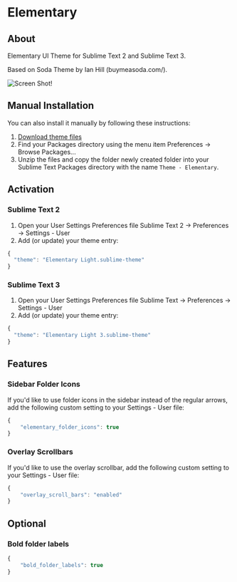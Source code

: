 # Elementary

## About

Elementary UI Theme for Sublime Text 2 and Sublime Text 3.

Based on Soda Theme by Ian Hill (buymeasoda.com/).

![Screen Shot!](http://fc06.deviantart.net/fs70/f/2013/225/a/8/elementary_for_sublime_text_by_srff-d6i21e1.png)

## Manual Installation
You can also install it manually by following these instructions:

1. [Download theme files](https://github.com/samuelrafo/elementary/archive/master.zip)
2. Find your Packages directory using the menu item Preferences -> Browse Packages...
3. Unzip the files and copy the folder newly created folder into your Sublime Text Packages directory with the name `Theme - Elementary`.

## Activation

### Sublime Text 2

1. Open your User Settings Preferences file Sublime Text 2 -> Preferences -> Settings - User
2. Add (or update) your theme entry:

```javascript
{
  "theme": "Elementary Light.sublime-theme"
}
```

### Sublime Text 3

1. Open your User Settings Preferences file Sublime Text -> Preferences -> Settings - User
2. Add (or update) your theme entry:

```javascript
{
  "theme": "Elementary Light 3.sublime-theme"
}
```

## Features


### Sidebar Folder Icons

If you'd like to use folder icons in the sidebar instead of the regular arrows, add the following custom setting to your Settings - User file:

```javascript
{
    "elementary_folder_icons": true
}
```


### Overlay Scrollbars

If you'd like to use the overlay scrollbar, add the following custom setting to your Settings - User file:

```javascript
{
    "overlay_scroll_bars": "enabled"
}
```

## Optional


### Bold folder labels

```javascript
{
    "bold_folder_labels": true
}
```

